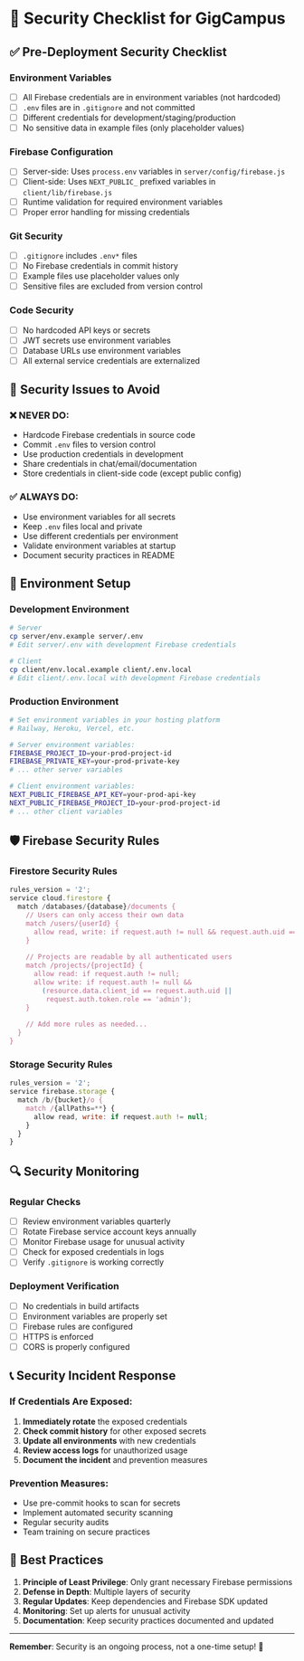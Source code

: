 # 🔐 Security Checklist for GigCampus

## ✅ Pre-Deployment Security Checklist

### **Environment Variables**
- [ ] All Firebase credentials are in environment variables (not hardcoded)
- [ ] `.env` files are in `.gitignore` and not committed
- [ ] Different credentials for development/staging/production
- [ ] No sensitive data in example files (only placeholder values)

### **Firebase Configuration**
- [ ] Server-side: Uses `process.env` variables in `server/config/firebase.js`
- [ ] Client-side: Uses `NEXT_PUBLIC_` prefixed variables in `client/lib/firebase.js`
- [ ] Runtime validation for required environment variables
- [ ] Proper error handling for missing credentials

### **Git Security**
- [ ] `.gitignore` includes `.env*` files
- [ ] No Firebase credentials in commit history
- [ ] Example files use placeholder values only
- [ ] Sensitive files are excluded from version control

### **Code Security**
- [ ] No hardcoded API keys or secrets
- [ ] JWT secrets use environment variables
- [ ] Database URLs use environment variables
- [ ] All external service credentials are externalized

## 🚨 Security Issues to Avoid

### **❌ NEVER DO:**
- Hardcode Firebase credentials in source code
- Commit `.env` files to version control
- Use production credentials in development
- Share credentials in chat/email/documentation
- Store credentials in client-side code (except public config)

### **✅ ALWAYS DO:**
- Use environment variables for all secrets
- Keep `.env` files local and private
- Use different credentials per environment
- Validate environment variables at startup
- Document security practices in README

## 🔧 Environment Setup

### **Development Environment**
```bash
# Server
cp server/env.example server/.env
# Edit server/.env with development Firebase credentials

# Client  
cp client/env.local.example client/.env.local
# Edit client/.env.local with development Firebase credentials
```

### **Production Environment**
```bash
# Set environment variables in your hosting platform
# Railway, Heroku, Vercel, etc.

# Server environment variables:
FIREBASE_PROJECT_ID=your-prod-project-id
FIREBASE_PRIVATE_KEY=your-prod-private-key
# ... other server variables

# Client environment variables:
NEXT_PUBLIC_FIREBASE_API_KEY=your-prod-api-key
NEXT_PUBLIC_FIREBASE_PROJECT_ID=your-prod-project-id
# ... other client variables
```

## 🛡️ Firebase Security Rules

### **Firestore Security Rules**
```javascript
rules_version = '2';
service cloud.firestore {
  match /databases/{database}/documents {
    // Users can only access their own data
    match /users/{userId} {
      allow read, write: if request.auth != null && request.auth.uid == userId;
    }
    
    // Projects are readable by all authenticated users
    match /projects/{projectId} {
      allow read: if request.auth != null;
      allow write: if request.auth != null && 
        (resource.data.client_id == request.auth.uid || 
         request.auth.token.role == 'admin');
    }
    
    // Add more rules as needed...
  }
}
```

### **Storage Security Rules**
```javascript
rules_version = '2';
service firebase.storage {
  match /b/{bucket}/o {
    match /{allPaths=**} {
      allow read, write: if request.auth != null;
    }
  }
}
```

## 🔍 Security Monitoring

### **Regular Checks**
- [ ] Review environment variables quarterly
- [ ] Rotate Firebase service account keys annually
- [ ] Monitor Firebase usage for unusual activity
- [ ] Check for exposed credentials in logs
- [ ] Verify `.gitignore` is working correctly

### **Deployment Verification**
- [ ] No credentials in build artifacts
- [ ] Environment variables are properly set
- [ ] Firebase rules are configured
- [ ] HTTPS is enforced
- [ ] CORS is properly configured

## 📞 Security Incident Response

### **If Credentials Are Exposed:**
1. **Immediately rotate** the exposed credentials
2. **Check commit history** for other exposed secrets
3. **Update all environments** with new credentials
4. **Review access logs** for unauthorized usage
5. **Document the incident** and prevention measures

### **Prevention Measures:**
- Use pre-commit hooks to scan for secrets
- Implement automated security scanning
- Regular security audits
- Team training on secure practices

## 🎯 Best Practices

1. **Principle of Least Privilege**: Only grant necessary Firebase permissions
2. **Defense in Depth**: Multiple layers of security
3. **Regular Updates**: Keep dependencies and Firebase SDK updated
4. **Monitoring**: Set up alerts for unusual activity
5. **Documentation**: Keep security practices documented and updated

---

**Remember**: Security is an ongoing process, not a one-time setup! 🔐
